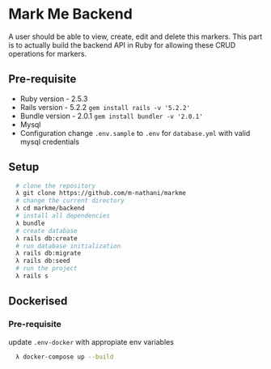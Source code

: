 # Mark Me Backend
A user should be able to view, create, edit and delete this markers. This part is to actually build the backend API in Ruby for allowing these CRUD operations for markers.

## Pre-requisite
  * Ruby version - 2.5.3
  * Rails version - 5.2.2
      `gem install rails -v '5.2.2'`
  * Bundle version - 2.0.1
      `gem install bundler -v '2.0.1'`
  * Mysql
  * Configuration
      change `.env.sample` to `.env` for `database.yml` with valid mysql credentials

## Setup
```bash
  # clone the repository
  λ git clone https://github.com/m-nathani/markme
  # change the current directory
  λ cd markme/backend
  # install all dependencies
  λ bundle
  # create database
  λ rails db:create
  # run database initialization
  λ rails db:migrate
  λ rails db:seed
  # run the project
  λ rails s
```

## Dockerised

### Pre-requisite
  update `.env-docker` with appropiate env variables

```bash
  λ docker-compose up --build
```

